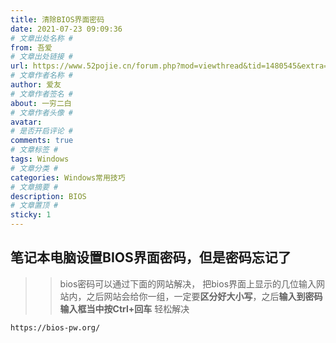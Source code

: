 ```yaml
---
title: 清除BIOS界面密码
date: 2021-07-23 09:09:36
# 文章出处名称 #
from: 吾爱
# 文章出处链接 #
url: https://www.52pojie.cn/forum.php?mod=viewthread&tid=1480545&extra=page%3D3%26filter%3Dspecialtype%26specialtype%3Dreward
# 文章作者名称 #
author: 爱友
# 文章作者签名 #
about: 一穷二白
# 文章作者头像 #
avatar:
# 是否开启评论 #
comments: true
# 文章标签 #
tags: Windows
# 文章分类 #
categories: Windows常用技巧
# 文章摘要 #
description: BIOS
# 文章置顶 #
sticky: 1
---
```

## 笔记本电脑设置BIOS界面密码，但是密码忘记了

>> bios密码可以通过下面的网站解决，
把bios界面上显示的几位输入网站内，之后网站会给你一组，一定要**区分好大小写**，之后**输入到密码输入框当中按Ctrl+回车** 轻松解决

`https://bios-pw.org/`